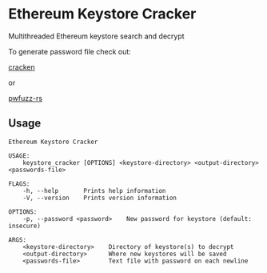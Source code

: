 # Ethereum Keystore Cracker

Multithreaded Ethereum keystore search and decrypt

To generate password file check out: 

[cracken](https://github.com/shmuelamar/cracken)

or

[pwfuzz-rs](https://github.com/mttaggart/pwfuzz-rs)

## Usage
```
Ethereum Keystore Cracker

USAGE:
    keystore_cracker [OPTIONS] <keystore-directory> <output-directory> <passwords-file>

FLAGS:
    -h, --help       Prints help information
    -V, --version    Prints version information

OPTIONS:
    -p, --password <password>    New password for keystore (default: insecure)

ARGS:
    <keystore-directory>    Directory of keystore(s) to decrypt
    <output-directory>      Where new keystores will be saved
    <passwords-file>        Text file with password on each newline

```